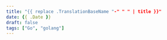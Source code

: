 ```yaml
---
title: "{{ replace .TranslationBaseName "-" " " | title }}"
date: {{ .Date }}
draft: false
tags: ["Go", "golang"]
---
```



